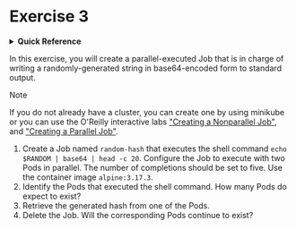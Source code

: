 # Exercise 3

<details>
<summary><b>Quick Reference</b></summary>
<p>

* Namespace: `default`<br>
* Documentation: [Jobs](https://kubernetes.io/docs/concepts/workloads/controllers/job/)

</p>
</details>

In this exercise, you will create a parallel-executed Job that is in charge of writing a randomly-generated string in base64-encoded form to standard output.

> [!NOTE]
> If you do not already have a cluster, you can create one by using minikube or you can use the O'Reilly interactive labs ["Creating a Nonparallel Job"](https://learning.oreilly.com/scenarios/creating-a-nonparallel/9781098163877/), and ["Creating a Parallel Job"](https://learning.oreilly.com/scenarios/creating-a-parallel/9781098163884/).

1. Create a Job named `random-hash` that executes the shell command `echo $RANDOM | base64 | head -c 20`. Configure the Job to execute with two Pods in parallel. The number of completions should be set to five. Use the container image `alpine:3.17.3`.
2. Identify the Pods that executed the shell command. How many Pods do expect to exist?
3. Retrieve the generated hash from one of the Pods.
4. Delete the Job. Will the corresponding Pods continue to exist?
